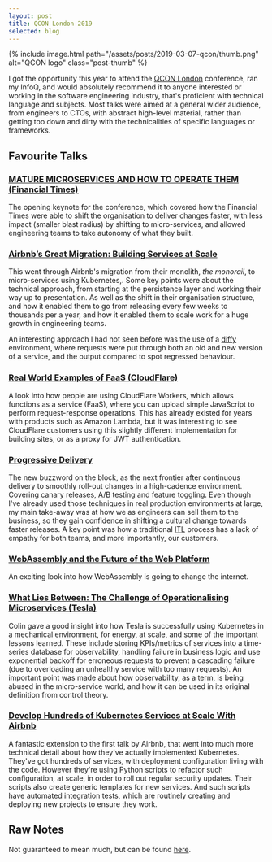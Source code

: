```yaml
---
layout: post
title: QCON London 2019
selected: blog
---
```


{% include image.html path="/assets/posts/2019-03-07-qcon/thumb.png" alt="QCON logo" class="post-thumb" %}

I got the opportunity this year to attend the <a href="https://qconlondon.com/">QCON London</a> conference,
ran my InfoQ, and would absolutely recommend it to anyone interested or working in the software engineering industry,
that's proficient with technical language and subjects. Most talks were aimed at a general wider audience, from
engineers to CTOs, with abstract high-level material, rather than getting too down and dirty with the technicalities of
specific languages or frameworks.

## Favourite Talks
### [MATURE MICROSERVICES AND HOW TO OPERATE THEM (Financial Times)](https://qconlondon.com/london2019/keynote/mature-microservices-and-how-operate-them)
The opening keynote for the conference, which covered how the Financial Times were able to shift the organisation
to deliver changes faster, with less impact (smaller blast radius) by shifting to micro-services, and allowed
engineering teams to take autonomy of what they built.

### [Airbnb’s Great Migration: Building Services at Scale](https://qconlondon.com/london2019/presentation/airbnb%E2%80%99s-great-migration-building-services-scale)
This went through Airbnb's migration from their monolith, _the monorail_, to micro-services using Kubernetes,. Some
key points were about the technical approach, from starting at the persistence layer and working their way up to
presentation. As well as the shift in their organisation structure, and how it enabled them to go from releasing
every few weeks to thousands per a year, and how it enabled them to scale work for a huge growth in engineering teams.

An interesting approach I had not seen before was the use of a [diffy](https://github.com/twitter/diffy) environment,
where requests were put through both an old and new version of a service, and the output compared to spot
regressed behaviour.

### [Real World Examples of FaaS (CloudFlare)](https://qconlondon.com/london2019/presentation/real-world-examples-faas)
A look into how people are using CloudFlare Workers, which allows functions as a service (FaaS), where you can
upload simple JavaScript to perform request-response operations. This has already existed for years with products
such as Amazon Lambda, but it was interesting to see CloudFlare customers using this slightly different implementation
for building sites, or as a proxy for JWT authentication.

### [Progressive Delivery](https://qconlondon.com/london2019/presentation/progressive-delivery)
The new buzzword on the block, as the next frontier after continuous delivery to smoothly roll-out changes in
a high-cadence environment. Covering canary releases, A/B testing and feature toggling. Even though I've already
used those techniques in real production environments at large, my main take-away was at how we as engineers can sell them
to the business, so they gain confidence in shifting a cultural change towards faster releases. A key point was how
a traditional [ITL](https://en.wikipedia.org/wiki/ITIL) process has a lack of empathy for both teams, and more
importantly, our customers.

### [WebAssembly and the Future of the Web Platform](https://qconlondon.com/london2019/presentation/webassembly-and-future-web-platform)
An exciting look into how WebAssembly is going to change the internet.

### [What Lies Between: The Challenge of Operationalising Microservices (Tesla)](https://qconlondon.com/london2019/presentation/what-lies-between-challenge-operationalising-microservices)
Colin gave a good insight into how Tesla is successfully using Kubernetes in a mechanical environment, for energy, at
scale, and some of the important lessons learned. These include storing KPIs/metrics of services into a time-series
database for observability, handling failure in business logic and use exponential backoff for erroneous requests to
prevent a cascading failure (due to overloading an unhealthy service with too many requests). An important point
was made about how observability, as a term, is being abused in the micro-service world, and how it can be used
in its original definition from control theory.

### [Develop Hundreds of Kubernetes Services at Scale With Airbnb](https://qconlondon.com/london2019/presentation/develop-hundreds-kubernetes-services-scale-airbnb)
A fantastic extension to the first talk by Airbnb, that went into much more technical detail about how they've actually
implemented Kubernetes. They've got hundreds of services, with deployment configuration living with the code. However
they're using Python scripts to refactor such configuration, at scale, in order to roll out regular security updates.
Their scripts also create generic templates for new services. And such scripts have automated integration tests, which
are routinely creating and deploying new projects to ensure they work.

## Raw Notes
Not guaranteed to mean much, but can be found [here](https://files.marcuscraske.com/qcon-london-2019-notes.txt).
